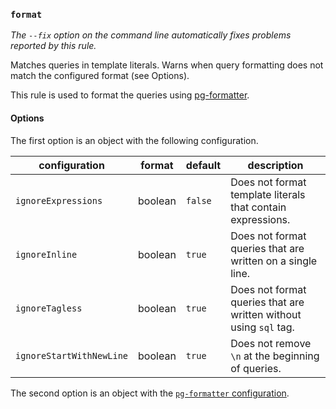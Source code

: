 ### `format`

_The `--fix` option on the command line automatically fixes problems reported by this rule._

Matches queries in template literals. Warns when query formatting does not match the configured format (see Options).

This rule is used to format the queries using [pg-formatter](https://github.com/gajus/pg-formatter).

#### Options

The first option is an object with the following configuration.

|configuration|format|default|description|
|---|---|---|---|
|`ignoreExpressions`|boolean|`false`|Does not format template literals that contain expressions.|
|`ignoreInline`|boolean|`true`|Does not format queries that are written on a single line.|
|`ignoreTagless`|boolean|`true`|Does not format queries that are written without using `sql` tag.|
|`ignoreStartWithNewLine`|boolean|`true`|Does not remove `\n` at the beginning of queries.|

The second option is an object with the [`pg-formatter` configuration](https://github.com/gajus/pg-formatter#configuration).

<!-- assertions format -->
